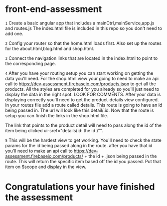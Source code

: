# front-end-assessment


``1``
 Create a basic angular app that includes a mainCtrl,mainService,app.js and routes.js The index.html file is included in this repo so you don't need to add one.

``2``
 Config your router so that the home.html loads first. Also set up the routes for the about.html,blog.html and shop.html.

``3``
Connect the navigation links that are located in the index.html to point to the corresponding page.

``4``
 After you have your routing setup you can start working on getting the data you'll need.
 For the shop.html view your going to need to make an api call to https://dev-assessment.firebaseio.com/products.json to get all the products.
 All the styles are completed for you already so you'll just need to display the data in the right spot. LOOK FOR COMMENTS.
 After your data is displaying correctly you'll need to get the product-details view configured.
 In your routes file add a route called details. This route is going to have an id being passed in. The url will look like this detail/:id.
 Now that the route is setup you can finish the links in the shop.html file.

 The link that points to the product detail will need to pass along the id of the item being clicked ui-sref="details(id: the id )"".

``5``
This will be the hardest view to get working. You'll need to check the state params for the id being passed along in the route.
after you have that id you'll need to make an api call to https://dev-assessment.firebaseio.com/products/ + the id + .json being passed in the route.
This will return the specific item based off the id you passed.
Put that item on $scope and display in the view.


# Congratulations your have finished the assessment
